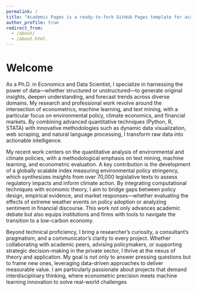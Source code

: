 ```yaml
---
permalink: /
title: "Academic Pages is a ready-to-fork GitHub Pages template for academic personal websites"
author_profile: true
redirect_from: 
  - /about/
  - /about.html
---
```


Welcome
======
As a Ph.D. in Economics and Data Scientist, I specialize in harnessing the power of data—whether structured or unstructured—to generate original insights, deepen understanding, and forecast trends across diverse domains. My research and professional work revolve around the intersection of econometrics, machine learning, and text mining, with a particular focus on environmental policy, climate economics, and financial markets. By combining advanced quantitative techniques (Python, R, STATA) with innovative methodologies such as dynamic data visualization, web scraping, and natural language processing, I transform raw data into actionable intelligence.

My recent work centers on the quantitative analysis of environmental and climate policies, with a methodological emphasis on text mining, machine learning, and econometric evaluation. A key contribution is the development of a globally scalable index measuring environmental policy stringency, which synthesizes insights from over 70,000 legislative texts to assess regulatory impacts and inform climate action. By integrating computational techniques with economic theory, I aim to bridge gaps between policy design, empirical evidence, and market responses—whether evaluating the effects of extreme weather events on policy adoption or analyzing sentiment in financial discourse. This work not only advances academic debate but also equips institutions and firms with tools to navigate the transition to a low-carbon economy.

Beyond technical proficiency, I bring a researcher’s curiosity, a consultant’s pragmatism, and a communicator’s clarity to every project. Whether collaborating with academic peers, advising policymakers, or supporting strategic decision-making in the private sector, I thrive at the nexus of theory and application. My goal is not only to answer pressing questions but to frame new ones, leveraging data-driven approaches to deliver measurable value. I am particularly passionate about projects that demand interdisciplinary thinking, where econometric precision meets machine learning innovation to solve real-world challenges

